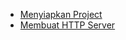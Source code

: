 - [Menyiapkan Project](./Menyiapkan%20Project/README.md)
- [Membuat HTTP Server](./Membuat%20HTTP%20Server/README.md)